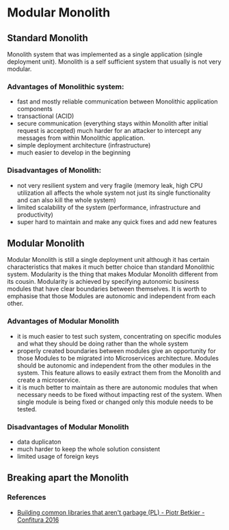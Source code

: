 # Modular Monolith

## Standard Monolith
Monolith system that was implemented as a single application \(single deployment unit\). Monolith is a self sufficient
system that usually is not very modular.

### Advantages of Monolithic system:
* fast and mostly reliable communication between Monolithic application components
* transactional \(ACID\)
* secure communication \(everything stays within Monolith after initial request is accepted\) much harder for an attacker to 
intercept any messages from within Monolithic application.
* simple deployment architecture \(infrastructure\)
* much easier to develop in the beginning 

### Disadvantages of Monolith:
* not very resilient system and very fragile \(memory leak, high CPU utilization all affects the whole system not just its
single functionality and can also kill the whole system\)
* limited scalability of the system \(performance, infrastructure and productivity\)
* super hard to maintain and make any quick fixes and add new features

## Modular Monolith

Modular Monolith is still a single deployment unit although it has certain characteristics that makes it much better
choice than standard Monolithic system.
Modularity is the thing that makes Modular Monolith different from its cousin. Modularity is achieved by specifying 
autonomic business modules that have clear boundaries between themselves. It is worth to emphasise that those Modules
are autonomic and independent from each other.

### Advantages of Modular Monolith

* it is much easier to test such system, concentrating on specific modules and what they should be doing rather than
the whole system
* properly created boundaries between modules give an opportunity for those Modules to be migrated into Microservices
architecture. Modules should be autonomic and independent from the other modules in the system. This feature allows
to easily extract them from the Monolith and create a microservice.
* it is much better to maintain as there are autonomic modules that when necessary needs to be fixed without impacting
rest of the system. When single module is being fixed or changed only this module needs to be tested.

### Disadvantages of Modular Monolith
* data duplicaton
* much harder to keep the whole solution consistent
* limited usage of foreign keys

## Breaking apart the Monolith

### References
* [Building common libraries that aren't garbage (PL) - Piotr Betkier - Confitura 2016](https://www.youtube.com/watch?v=jLYMa5E4-z4&feature=youtu.be)
